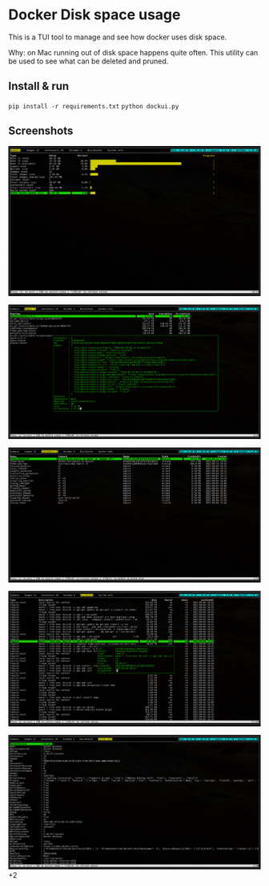 
# Docker Disk space usage

This is a TUI tool to manage and see how docker uses disk space.

Why: on Mac running out of disk space happens quite often.
This utility can be used to see what can be deleted and pruned.

## Install & run

`pip install -r requirements.txt`
`python dockui.py`

## Screenshots

![](docs/2021-09-14-23-07-52.png)

![](docs/2021-09-14-23-03-25.png)

![](docs/2021-09-14-23-03-43.png)

![](docs/2021-09-14-23-04-52.png)

![](docs/2021-09-14-23-04-03.png)
 +2
